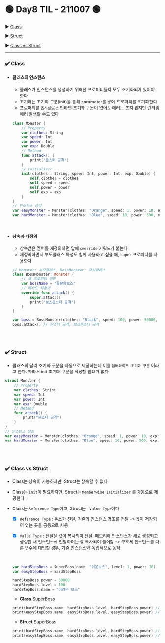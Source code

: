 # 🟢 Day8 TIL - 211007 🟢

▶︎ [Class](#️-class)

▶︎ [Struct](#️-struct)

▶︎ [Class vs Struct](#️-class-vs-struct)


***

### ✔️ Class

* #### 클래스와 인스턴스

  * 클래스가 인스턴스를 생성하기 위해선 프로퍼티들이 모두 초기화되어 있어야 한다
  * 초기화는 초기화 구문(init)을 통해 parameter를 넣어 프로퍼티를 초기화한다
  * 프로퍼티를 `옵셔널`로 선언하면 초기화 구문이 없어도 에러는 뜨지 않지만 런타임에러 발생할 수도 있다

  ```swift
  class Monster {
      // Property
      var clothes: String
      var speed: Int
      var power: Int
      var exp: Double
      // Method
      func attack() {
          print("몬스터 공격")
      }
      // Initializer
      init(clothes : String, speed: Int, power: Int, exp: Double) {
          self.clothes = clothes
          self.speed = speed
          self.power = power
          self.exp = exp
      }
  }
  // 인스턴스 생성
  var easyMonster = Monster(clothes: "Orange", speed: 1, power: 10, exp: 50.0)
  var hardMonster = Monster(clothes: "Blue", speed: 10, power: 500, exp: 10000)
  ```

  <br>

* #### 상속과 재정의

  * 상속받은 멤버를 재정의하면 앞에 `override` 키워드가 붙는다
  * 재정의하면서 부모클래스 특성도 함께 사용하고 싶을 때, `super` 프로퍼티를 사용한다

  ```swift
  // Monster: 부모클래스, BossMonster: 자식클래스
  class BossMonster: Monster {
      // 새 프로퍼티 정의
      var bossName = "끝판왕보스"
      // 메서드 재정의
      override func attack() {
          super.attack()
          print("보스몬스터 공격")	
      }
  }
  
  var boss = BossMonster(clothes: "Black", speed: 100, power: 50000, exp: 200000)
  boss.attack() // 몬스터 공격, 보스몬스터 공격
  ```

  <br>

  <br>

### ✔️ Struct

* 클래스와 달리 초기화 구문을 자동으로 제공하는데 이를 `멤버와이즈 초기화 구문` 이라고 한다. 따라서 init 초기화 구문을 작성할 필요가 없다

```swift
struct Monster {
    // Property
    var clothes: String
    var speed: Int
    var power: Int
    var exp: Double
    // Method
    func attack() {
        print("몬스터 공격")
    }
}
// 인스턴스 생성
var easyMonster = Monster(clothes: "Orange", speed: 1, power: 10, exp: 50.0)
var hardMonster = Monster(clothes: "Blue", speed: 10, power: 500, exp: 10000)
```

<br>

<br>

### ✔️ Class vs Struct ###

* Class는 상속이 가능하지만, Struct는 상속할 수 없다

* Class는 `init`이 필요하지만, Struct는 `Memberwise Initializer` 를 자동으로 제공한다

* Class는 `Reference Type`이고, Struct는 ` Value Type`이다

  - [x] `Reference Type` : 주소가 전달, 기존의 인스턴스 참조를 전달 -> 값이 저장되어 있는 곳을 공통으로 사용

  - [x] `Value Type` : 전달될 값이 복사되어 전달, 메모리에 인스턴스가 새로 생성되고 생성된 새 인스턴스에 전달하려는 값 복사되어 들어감 -> 구조체 인스턴스를 다른 변수에 대입할 경우, 기존 인스턴스와 독립적으로 동작

  <br>

  ```swift
  var hardStepBoss = SuperBoss(name: "쉬운보스", level: 1, power: 10)
  var easyStepBoss = hardStepBoss
  
  hardStepBoss.power = 50000
  hardStepBoss.level = 100
  hardStepBoss.name = "어려운 보스"
  ```

  * **Class** SuperBoss

  ```swift
  print(hardStepBoss.name, hardStepBoss.level, hardStepBoss.power) // 어려운 보스 100 50000
  print(easyStepBoss.name, easyStepBoss.level, easyStepBoss.power) // 어려운 보스 100 50000
  ```

  * **Struct** SuperBoss

  ```swift
  print(hardStepBoss.name, hardStepBoss.level, hardStepBoss.power) // 어려운 보스 100 50000
  print(easyStepBoss.name, easyStepBoss.level, easyStepBoss.power) // 쉬운 보스 1 10
  ```

<br>

<br>

<br>
